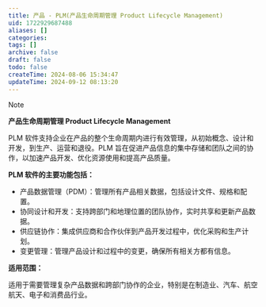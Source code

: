 ```yaml
---
title: 产品 - PLM(产品生命周期管理 Product Lifecycle Management)
uid: 1722929687488
aliases: []
categories: 
tags: []
archive: false
draft: false
todo: false
createTime: 2024-08-06 15:34:47
updateTime: 2024-09-12 08:13:20
---
```


> [!NOTE]
> **产品生命周期管理 Product Lifecycle Management**
>
> PLM 软件支持企业在产品的整个生命周期内进行有效管理，从初始概念、设计和开发，到生产、运营和退役。PLM 旨在促进产品信息的集中存储和团队之间的协作，以加速产品开发、优化资源使用和提高产品质量。

**PLM 软件的主要功能包括：**

- 产品数据管理（PDM）：管理所有产品相关数据，包括设计文件、规格和配置。
- 协同设计和开发：支持跨部门和地理位置的团队协作，实时共享和更新产品数据。
- 供应链协作：集成供应商和合作伙伴到产品开发过程中，优化采购和生产计划。
- 变更管理：管理产品设计和过程中的变更，确保所有相关方都有信息。

**适用范围：**

适用于需要管理复杂产品数据和跨部门协作的企业，特别是在制造业、汽车、航空航天、电子和消费品行业。
